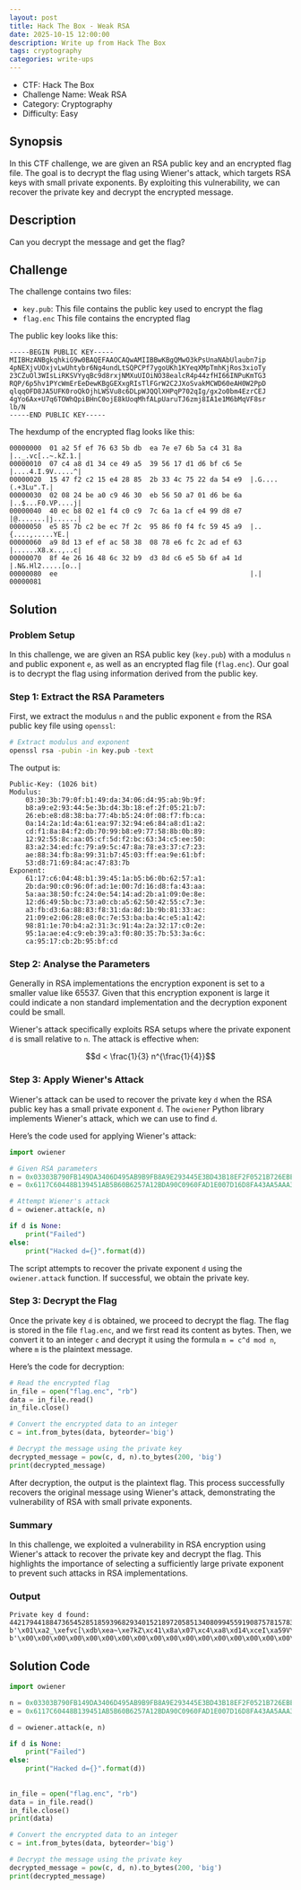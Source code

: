 ```yaml
---
layout: post
title: Hack The Box - Weak RSA
date: 2025-10-15 12:00:00
description: Write up from Hack The Box
tags: cryptography
categories: write-ups
---
```

- CTF: Hack The Box
- Challenge Name: Weak RSA
- Category: Cryptography
- Difficulty: Easy
## Synopsis

In this CTF challenge, we are given an RSA public key and an encrypted flag file. The goal is to decrypt the flag using Wiener's attack, which targets RSA keys with small private exponents. By exploiting this vulnerability, we can recover the private key and decrypt the encrypted message.

## Description

Can you decrypt the message and get the flag?
## Challenge

The challenge contains two files:

- `key.pub`: This file contains the public key used to encrypt the flag
- `flag.enc` This file contains the encrypted flag

The public key looks like this:

```
-----BEGIN PUBLIC KEY-----
MIIBHzANBgkqhkiG9w0BAQEFAAOCAQwAMIIBBwKBgQMwO3kPsUnaNAbUlaubn7ip
4pNEXjvUOxjvLwUhtybr6Ng4undLtSQPCPf7ygoUKh1KYeqXMpTmhKjRos3xioTy
23CZuOl3WIsLiRKSVYyqBc9d8rxjNMXuUIOiNO38ealcR4p44zfHI66INPuKmTG3
RQP/6p5hv1PYcWmErEeDewKBgGEXxgRIsTlFGrW2C2JXoSvakMCWD60eAH0W2PpD
qlqqOFD8JA5UFK0roQkOjhLWSVu8c6DLpWJQQlXHPqP702qIg/gx2o0bm4EzrCEJ
4gYo6Ax+U7q6TOWhQpiBHnC0ojE8kUoqMhfALpUaruTJ6zmj8IA1e1M6bMqVF8sr
lb/N
-----END PUBLIC KEY-----
```

The hexdump of the encrypted flag looks like this:

```
00000000  01 a2 5f ef 76 63 5b db  ea 7e e7 6b 5a c4 31 8a  |.._.vc[..~.kZ.1.|
00000010  07 c4 a8 d1 34 ce 49 a5  39 56 17 d1 d6 bf c6 5e  |....4.I.9V.....^|
00000020  15 47 f2 c2 15 e4 28 85  2b 33 4c 75 22 da 54 e9  |.G....(.+3Lu".T.|
00000030  02 08 24 be a0 c9 46 30  eb 56 50 a7 01 d6 be 6a  |..$...F0.VP....j|
00000040  40 ec b8 02 e1 f4 c0 c9  7c 6a 1a cf e4 99 d8 e7  |@.......|j......|
00000050  e5 85 7b c2 be ec 7f 2c  95 86 f0 f4 fc 59 45 a9  |..{....,.....YE.|
00000060  a9 8d 13 ef ef ac 58 38  08 78 e6 fc 2c ad ef 63  |......X8.x..,..c|
00000070  8f 4e 26 16 48 6c 32 b9  d3 8d c6 e5 5b 6f a4 1d  |.N&.Hl2.....[o..|
00000080  ee                                                |.|
00000081

```

## Solution

### Problem Setup

In this challenge, we are given an RSA public key (`key.pub`) with a modulus `n` and public exponent `e`, as well as an encrypted flag file (`flag.enc`). Our goal is to decrypt the flag using information derived from the public key.

### Step 1: Extract the RSA Parameters
First, we extract the modulus `n` and the public exponent `e` from the RSA public key file using `openssl`:

```bash
# Extract modulus and exponent
openssl rsa -pubin -in key.pub -text

```

The output is:

```
Public-Key: (1026 bit)
Modulus:
    03:30:3b:79:0f:b1:49:da:34:06:d4:95:ab:9b:9f:
    b8:a9:e2:93:44:5e:3b:d4:3b:18:ef:2f:05:21:b7:
    26:eb:e8:d8:38:ba:77:4b:b5:24:0f:08:f7:fb:ca:
    0a:14:2a:1d:4a:61:ea:97:32:94:e6:84:a8:d1:a2:
    cd:f1:8a:84:f2:db:70:99:b8:e9:77:58:8b:0b:89:
    12:92:55:8c:aa:05:cf:5d:f2:bc:63:34:c5:ee:50:
    83:a2:34:ed:fc:79:a9:5c:47:8a:78:e3:37:c7:23:
    ae:88:34:fb:8a:99:31:b7:45:03:ff:ea:9e:61:bf:
    53:d8:71:69:84:ac:47:83:7b
Exponent:
    61:17:c6:04:48:b1:39:45:1a:b5:b6:0b:62:57:a1:
    2b:da:90:c0:96:0f:ad:1e:00:7d:16:d8:fa:43:aa:
    5a:aa:38:50:fc:24:0e:54:14:ad:2b:a1:09:0e:8e:
    12:d6:49:5b:bc:73:a0:cb:a5:62:50:42:55:c7:3e:
    a3:fb:d3:6a:88:83:f8:31:da:8d:1b:9b:81:33:ac:
    21:09:e2:06:28:e8:0c:7e:53:ba:ba:4c:e5:a1:42:
    98:81:1e:70:b4:a2:31:3c:91:4a:2a:32:17:c0:2e:
    95:1a:ae:e4:c9:eb:39:a3:f0:80:35:7b:53:3a:6c:
    ca:95:17:cb:2b:95:bf:cd

```
### Step 2: Analyse the Parameters

Generally in RSA implementations the encryption exponent is set to a smaller value like 65537. Given that this encryption exponent is large it could indicate a non standard implementation and the decryption exponent could be small.

Wiener's attack specifically exploits RSA setups where the private exponent `d` is small relative to `n`. The attack is effective when:

```math
d < \frac{1}{3} n^{\frac{1}{4}}
```

### Step 3: Apply Wiener's Attack
Wiener's attack can be used to recover the private key `d` when the RSA public key has a small private exponent `d`. The `owiener` Python library implements Wiener's attack, which we can use to find `d`.

Here’s the code used for applying Wiener's attack:

```python
import owiener

# Given RSA parameters
n = 0x03303B790FB149DA3406D495AB9B9FB8A9E293445E3BD43B18EF2F0521B726EBE8D838BA774BB5240F08F7FBCA0A142A1D4A61EA973294E684A8D1A2CDF18A84F2DB7099B8E977588B0B891292558CAA05CF5DF2BC6334C5EE5083A234EDFC79A95C478A78E337C723AE8834FB8A9931B74503FFEA9E61BF53D8716984AC47837B
e = 0x6117C60448B139451AB5B60B6257A12BDA90C0960FAD1E007D16D8FA43AA5AAA3850FC240E5414AD2BA1090E8E12D6495BBC73A0CBA562504255C73EA3FBD36A8883F831DA8D1B9B8133AC2109E20628E80C7E53BABA4CE5A14298811E70B4A2313C914A2A3217C02E951AAEE4C9EB39A3F080357B533A6CCA9517CB2B95BFCD

# Attempt Wiener's attack
d = owiener.attack(e, n)

if d is None:
    print("Failed")
else:
    print("Hacked d={}".format(d))
```

The script attempts to recover the private exponent `d` using the `owiener.attack` function. If successful, we obtain the private key.

### Step 3: Decrypt the Flag
Once the private key `d` is obtained, we proceed to decrypt the flag. The flag is stored in the file `flag.enc`, and we first read its content as bytes. Then, we convert it to an integer `c` and decrypt it using the formula `m = c^d mod n`, where `m` is the plaintext message.

Here’s the code for decryption:

```python
# Read the encrypted flag
in_file = open("flag.enc", "rb")
data = in_file.read()
in_file.close()

# Convert the encrypted data to an integer
c = int.from_bytes(data, byteorder='big')

# Decrypt the message using the private key
decrypted_message = pow(c, d, n).to_bytes(200, 'big')
print(decrypted_message)
```

After decryption, the output is the plaintext flag. This process successfully recovers the original message using Wiener's attack, demonstrating the vulnerability of RSA with small private exponents.

### Summary
In this challenge, we exploited a vulnerability in RSA encryption using Wiener's attack to recover the private key and decrypt the flag. This highlights the importance of selecting a sufficiently large private exponent to prevent such attacks in RSA implementations.

### Output

```
Private key d found: 44217944188473654528518593968293401521897205851340809945591908757815783834933
b'\x01\xa2_\xefvc[\xdb\xea~\xe7kZ\xc41\x8a\x07\xc4\xa8\xd14\xceI\xa59V\x17\xd1\xd6\xbf\xc6^\x15G\xf2\xc2\x15\xe4(\x85+3Lu"\xdaT\xe9\x02\x08$\xbe\xa0\xc9F0\xebVP\xa7\x01\xd6\xbej@\xec\xb8\x02\xe1\xf4\xc0\xc9|j\x1a\xcf\xe4\x99\xd8\xe7\xe5\x85{\xc2\xbe\xec\x7f,\x95\x86\xf0\xf4\xfcYE\xa9\xa9\x8d\x13\xef\xef\xacX8\x08x\xe6\xfc,\xad\xefc\x8fN&\x16Hl2\xb9\xd3\x8d\xc6\xe5[o\xa4\x1d\xee'
b'\x00\x00\x00\x00\x00\x00\x00\x00\x00\x00\x00\x00\x00\x00\x00\x00\x00\x00\x00\x00\x00\x00\x00\x00\x00\x00\x00\x00\x00\x00\x00\x00\x00\x00\x00\x00\x00\x00\x00\x00\x00\x00\x00\x00\x00\x00\x00\x00\x00\x00\x00\x00\x00\x00\x00\x00\x00\x00\x00\x00\x00\x00\x00\x00\x00\x00\x00\x00\x00\x00\x00\x00\x02!\xcf\xb2\x98\x83\xb0o@\x9ag\x9aX\xa4\xe9{Dn(\xb2D\xbb\xcd\x06\x87\xd1x\xa8\xab\x87"\xbf\x86\xda\x06\xa6.\x04,\x89-)!\xb36W\x1e\x9f\xf7\xac\x9d\x89\xba\x90Q+\xacL\xfb\x8d~J9\x01\xbb\xcc\xf5\xdf\xac\x01\xb2{\xdd\xd3_\x1c\xa5SD\xa7YC\xdf\x9a\x18\xea\xdb4L\xf7\xcfU\xfa\x0b\xaap\x05\xbf\xe3/A\x00HTB{s1mpl3_Wi3n3rs_4tt4ck}'

```


## Solution Code

```python
import owiener

n = 0x03303B790FB149DA3406D495AB9B9FB8A9E293445E3BD43B18EF2F0521B726EBE8D838BA774BB5240F08F7FBCA0A142A1D4A61EA973294E684A8D1A2CDF18A84F2DB7099B8E977588B0B891292558CAA05CF5DF2BC6334C5EE5083A234EDFC79A95C478A78E337C723AE8834FB8A9931B74503FFEA9E61BF53D8716984AC47837B
e = 0x6117C60448B139451AB5B60B6257A12BDA90C0960FAD1E007D16D8FA43AA5AAA3850FC240E5414AD2BA1090E8E12D6495BBC73A0CBA562504255C73EA3FBD36A8883F831DA8D1B9B8133AC2109E20628E80C7E53BABA4CE5A14298811E70B4A2313C914A2A3217C02E951AAEE4C9EB39A3F080357B533A6CCA9517CB2B95BFCD

d = owiener.attack(e, n)

if d is None:
    print("Failed")
else:
    print("Hacked d={}".format(d))
    
    
in_file = open("flag.enc", "rb") 
data = in_file.read() 
in_file.close()
print(data)

# Convert the encrypted data to an integer
c = int.from_bytes(data, byteorder='big')

# Decrypt the message using the private key
decrypted_message = pow(c, d, n).to_bytes(200, 'big')
print(decrypted_message)
```